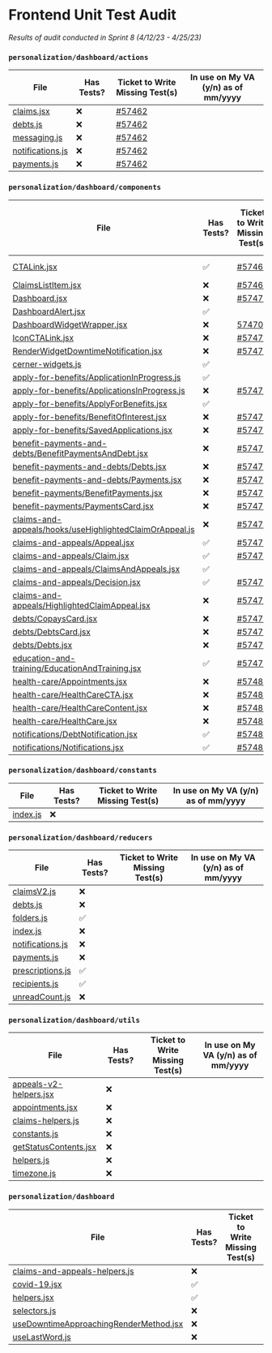 # Frontend Unit Test Audit
_Results of audit conducted in Sprint 8 (4/12/23 - 4/25/23)_

### `personalization/dashboard/actions`

| File | Has Tests? | Ticket to Write Missing Test(s)| In use on My VA (y/n) as of mm/yyyy|
| -- | -- | --| --|
| [claims.jsx](https://github.com/department-of-veterans-affairs/vets-website/blob/main/src/applications/personalization/dashboard/actions/claims.jsx) | ❌ | [#57462](https://github.com/department-of-veterans-affairs/va.gov-team/issues/57462)| |
| [debts.js](https://github.com/department-of-veterans-affairs/vets-website/blob/main/src/applications/personalization/dashboard/actions/debts.js) | ❌ | [#57462](https://github.com/department-of-veterans-affairs/va.gov-team/issues/57462)| |
| [messaging.js](https://github.com/department-of-veterans-affairs/vets-website/blob/main/src/applications/personalization/dashboard/actions/messaging.js) | ❌ | [#57462](https://github.com/department-of-veterans-affairs/va.gov-team/issues/57462)| |
| [notifications.js](https://github.com/department-of-veterans-affairs/vets-website/blob/main/src/applications/personalization/dashboard/actions/notifications.js) | ❌ | [#57462](https://github.com/department-of-veterans-affairs/va.gov-team/issues/57462)| |
| [payments.js](https://github.com/department-of-veterans-affairs/vets-website/blob/main/src/applications/personalization/dashboard/actions/payments.js) | ❌ | [#57462](https://github.com/department-of-veterans-affairs/va.gov-team/issues/57462)| |

### `personalization/dashboard/components`

| File | Has Tests? | Ticket to Write Missing Test(s) | In use on My VA (y/n) as of mm/yyyy|
| -- | -- | -- | --|
| [CTALink.jsx](https://github.com/department-of-veterans-affairs/vets-website/blob/main/src/applications/personalization/dashboard/components/CTALink.jsx) | ✅ | [#57466](https://github.com/department-of-veterans-affairs/va.gov-team/issues/57466)|  y - 05/2023  |
| [ClaimsListItem.jsx](https://github.com/department-of-veterans-affairs/vets-website/blob/main/src/applications/personalization/dashboard/components/ClaimsListItem.jsx) | ❌ | [#57468](https://github.com/department-of-veterans-affairs/va.gov-team/issues/57468)|    |
| [Dashboard.jsx](https://github.com/department-of-veterans-affairs/vets-website/blob/main/src/applications/personalization/dashboard/components/Dashboard.jsx) | ❌ | [#57470](https://github.com/department-of-veterans-affairs/va.gov-team/issues/57470)|    |
| [DashboardAlert.jsx](https://github.com/department-of-veterans-affairs/vets-website/blob/main/src/applications/personalization/dashboard/components/DashboardAlert.jsx) | ✅ |  |    |
| [DashboardWidgetWrapper.jsx](https://github.com/department-of-veterans-affairs/vets-website/blob/main/src/applications/personalization/dashboard/components/DashboardWidgetWrapper.jsx) | ❌ | [57470](https://github.com/department-of-veterans-affairs/va.gov-team/issues/57470) |    |
| [IconCTALink.jsx](https://github.com/department-of-veterans-affairs/vets-website/blob/main/src/applications/personalization/dashboard/components/IconCTALink.jsx) | ❌ | [#57471](https://github.com/department-of-veterans-affairs/va.gov-team/issues/57471)    |    |
| [RenderWidgetDowntimeNotification.jsx](https://github.com/department-of-veterans-affairs/vets-website/blob/main/src/applications/personalization/dashboard/components/RenderWidgetDowntimeNotification.jsx) | ❌ | [#57472](https://github.com/department-of-veterans-affairs/va.gov-team/issues/57472)   |
| [cerner-widgets.js](https://github.com/department-of-veterans-affairs/vets-website/blob/main/src/applications/personalization/dashboard/components/cerner-widgets.js) | ✅ |    |    |
| [apply-for-benefits/ApplicationInProgress.js](https://github.com/department-of-veterans-affairs/vets-website/blob/main/src/applications/personalization/dashboard/components/apply-for-benefits/ApplicationInProgress.jsx) | ✅ |    |    |
| [apply-for-benefits/ApplicationsInProgress.js](https://github.com/department-of-veterans-affairs/vets-website/blob/main/src/applications/personalization/dashboard/components/apply-for-benefits/ApplicationsInProgress.jsx) | ❌ | [#57474](https://github.com/department-of-veterans-affairs/va.gov-team/issues/57474)|    |
| [apply-for-benefits/ApplyForBenefits.jsx](https://github.com/department-of-veterans-affairs/vets-website/blob/main/src/applications/personalization/dashboard/components/apply-for-benefits/ApplyForBenefits.jsx) | ✅ |    |
| [apply-for-benefits/BenefitOfInterest.jsx](https://github.com/department-of-veterans-affairs/vets-website/blob/main/src/applications/personalization/dashboard/components/apply-for-benefits/BenefitOfInterest.jsx) | ❌ | [#57474](https://github.com/department-of-veterans-affairs/va.gov-team/issues/57474)|    |
| [apply-for-benefits/SavedApplications.jsx](https://github.com/department-of-veterans-affairs/vets-website/blob/main/src/applications/personalization/dashboard/components/apply-for-benefits/SavedApplications.jsx) | ❌ | [#57474](https://github.com/department-of-veterans-affairs/va.gov-team/issues/57474)|    |
| [benefit-payments-and-debts/BenefitPaymentsAndDebt.jsx](https://github.com/department-of-veterans-affairs/vets-website/blob/main/src/applications/personalization/dashboard/components/benefit-payments-and-debts/BenefitPaymentsAndDebt.jsx) | ❌ | [#57476](https://github.com/department-of-veterans-affairs/va.gov-team/issues/57476)|    |
| [benefit-payments-and-debts/Debts.jsx](https://github.com/department-of-veterans-affairs/vets-website/blob/main/src/applications/personalization/dashboard/components/benefit-payments-and-debts/Debts.jsx) | ❌ | [#57476](https://github.com/department-of-veterans-affairs/va.gov-team/issues/57476)|    |
| [benefit-payments-and-debts/Payments.jsx](https://github.com/department-of-veterans-affairs/vets-website/blob/main/src/applications/personalization/dashboard/components/benefit-payments-and-debts/Payments.jsx) | ❌ | [#57476](https://github.com/department-of-veterans-affairs/va.gov-team/issues/57476)|    |
| [benefit-payments/BenefitPayments.jsx](https://github.com/department-of-veterans-affairs/vets-website/blob/main/src/applications/personalization/dashboard/components/benefit-payments/BenefitPayments.jsx) | ❌ | [#57476](https://github.com/department-of-veterans-affairs/va.gov-team/issues/57476)|    |
| [benefit-payments/PaymentsCard.jsx](https://github.com/department-of-veterans-affairs/vets-website/blob/main/src/applications/personalization/dashboard/components/benefit-payments/PaymentsCard.jsx) | ❌ | [#57476](https://github.com/department-of-veterans-affairs/va.gov-team/issues/57476)|    |
| [claims-and-appeals/hooks/useHighlightedClaimOrAppeal.js](https://github.com/department-of-veterans-affairs/vets-website/blob/main/src/applications/personalization/dashboard/components/claims-and-appeals/hooks/useHighlightedClaimOrAppeal.js) | ❌ | [#57477](https://github.com/department-of-veterans-affairs/va.gov-team/issues/57477)|    |
| [claims-and-appeals/Appeal.jsx](https://github.com/department-of-veterans-affairs/vets-website/blob/main/src/applications/personalization/dashboard/components/claims-and-appeals/Appeal.jsx) | ✅ | [#57477](https://github.com/department-of-veterans-affairs/va.gov-team/issues/57477)|    |
| [claims-and-appeals/Claim.jsx](https://github.com/department-of-veterans-affairs/vets-website/blob/main/src/applications/personalization/dashboard/components/claims-and-appeals/Claim.jsx) | ✅ | [#57477](https://github.com/department-of-veterans-affairs/va.gov-team/issues/57477)|    |
| [claims-and-appeals/ClaimsAndAppeals.jsx](https://github.com/department-of-veterans-affairs/vets-website/blob/main/src/applications/personalization/dashboard/components/claims-and-appeals/ClaimsAndAppeals.jsx) | ✅ |    |    |
| [claims-and-appeals/Decision.jsx](https://github.com/department-of-veterans-affairs/vets-website/blob/main/src/applications/personalization/dashboard/components/claims-and-appeals/Decision.jsx) | ✅ | [#57477](https://github.com/department-of-veterans-affairs/va.gov-team/issues/57477)|    |
| [claims-and-appeals/HighlightedClaimAppeal.jsx](https://github.com/department-of-veterans-affairs/vets-website/blob/main/src/applications/personalization/dashboard/components/claims-and-appeals-v2/HighlightedClaimAppealV2.jsx) | ❌ | [#57477](https://github.com/department-of-veterans-affairs/va.gov-team/issues/57477)|    |
| [debts/CopaysCard.jsx](https://github.com/department-of-veterans-affairs/vets-website/blob/main/src/applications/personalization/dashboard/components/debts/CopaysCard.jsx) | ❌ | [#57478](https://github.com/department-of-veterans-affairs/va.gov-team/issues/57478)|    |
| [debts/DebtsCard.jsx](https://github.com/department-of-veterans-affairs/vets-website/blob/main/src/applications/personalization/dashboard/components/debts/DebtsCard.jsx) | ❌ | [#57478](https://github.com/department-of-veterans-affairs/va.gov-team/issues/57478)|    |
| [debts/Debts.jsx](https://github.com/department-of-veterans-affairs/vets-website/blob/main/src/applications/personalization/dashboard/components/debts/Debts.jsx) | ❌ | [#57478](https://github.com/department-of-veterans-affairs/va.gov-team/issues/57478)|    |
| [education-and-training/EducationAndTraining.jsx](https://github.com/department-of-veterans-affairs/vets-website/blob/main/src/applications/personalization/dashboard/components/education-and-training/EducationAndTraining.jsx) | ✅ | [#57479](https://github.com/department-of-veterans-affairs/va.gov-team/issues/57479)|    |
| [health-care/Appointments.jsx](https://github.com/department-of-veterans-affairs/vets-website/blob/main/src/applications/personalization/dashboard/components/health-care/Appointments.jsx) | ❌ | [#57480](https://github.com/department-of-veterans-affairs/va.gov-team/issues/57480)|    |
| [health-care/HealthCareCTA.jsx](https://github.com/department-of-veterans-affairs/vets-website/blob/main/src/applications/personalization/dashboard/components/health-care/HealthCareCTA.jsx) | ❌ | [#57480](https://github.com/department-of-veterans-affairs/va.gov-team/issues/57480)|    |
| [health-care/HealthCareContent.jsx](https://github.com/department-of-veterans-affairs/vets-website/blob/main/src/applications/personalization/dashboard/components/health-care/HealthCareContent.jsx) | ❌ | [#57480](https://github.com/department-of-veterans-affairs/va.gov-team/issues/57480)|    |
| [health-care/HealthCare.jsx](https://github.com/department-of-veterans-affairs/vets-website/blob/main/src/applications/personalization/dashboard/components/health-care/HealthCare.jsx) | ❌ | [#57480](https://github.com/department-of-veterans-affairs/va.gov-team/issues/57480)|    |
| [notifications/DebtNotification.jsx](https://github.com/department-of-veterans-affairs/vets-website/blob/main/src/applications/personalization/dashboard/components/notifications/DebtNotification.jsx) | ✅ | [#57482](https://github.com/department-of-veterans-affairs/va.gov-team/issues/57482)|  n  |
| [notifications/Notifications.jsx](https://github.com/department-of-veterans-affairs/vets-website/blob/main/src/applications/personalization/dashboard/components/notifications/Notifications.jsx) | ✅ | [#57482](https://github.com/department-of-veterans-affairs/va.gov-team/issues/57482)|  y  |

### `personalization/dashboard/constants`

| File | Has Tests? | Ticket to Write Missing Test(s) | In use on My VA (y/n) as of mm/yyyy|
| -- | -- | -- | -- |
| [index.js](https://github.com/department-of-veterans-affairs/vets-website/blob/main/src/applications/personalization/dashboard/constants/index.js) | ❌ |   |   |

### `personalization/dashboard/reducers`

| File | Has Tests? | Ticket to Write Missing Test(s) |In use on My VA (y/n) as of mm/yyyy|
| -- | -- | -- | -- |
| [claimsV2.js](https://github.com/department-of-veterans-affairs/vets-website/blob/main/src/applications/personalization/dashboard/reducers/claimsV2.js) | ❌ |   |   |
| [debts.js](https://github.com/department-of-veterans-affairs/vets-website/blob/main/src/applications/personalization/dashboard/reducers/debts.js) | ❌ |   |   |
| [folders.js](https://github.com/department-of-veterans-affairs/vets-website/blob/main/src/applications/personalization/dashboard/reducers/folders.js) | ✅ |   |   |
| [index.js](https://github.com/department-of-veterans-affairs/vets-website/blob/main/src/applications/personalization/dashboard/reducers/index.js) | ❌ |   |   |
| [notifications.js](https://github.com/department-of-veterans-affairs/vets-website/blob/main/src/applications/personalization/dashboard/reducers/notifications.js) | ❌ |   |   |
| [payments.js](https://github.com/department-of-veterans-affairs/vets-website/blob/main/src/applications/personalization/dashboard/reducers/payments.js) | ❌ |   |   |
| [prescriptions.js](https://github.com/department-of-veterans-affairs/vets-website/blob/main/src/applications/personalization/dashboard/reducers/prescriptions.js) | ✅ |   |   |
| [recipients.js](https://github.com/department-of-veterans-affairs/vets-website/blob/main/src/applications/personalization/dashboard/reducers/recipients.js) | ✅ |   |   |
| [unreadCount.js](https://github.com/department-of-veterans-affairs/vets-website/blob/main/src/applications/personalization/dashboard/reducers/unreadCount.js) | ❌ |   |   |

### `personalization/dashboard/utils`

| File | Has Tests? | Ticket to Write Missing Test(s) |In use on My VA (y/n) as of mm/yyyy|
| -- | -- | -- | -- |
| [appeals-v2-helpers.jsx](https://github.com/department-of-veterans-affairs/vets-website/blob/main/src/applications/personalization/dashboard/utils/appeals-v2-helpers.jsx) | ❌ |   |   |
| [appointments.jsx](https://github.com/department-of-veterans-affairs/vets-website/blob/main/src/applications/personalization/dashboard/utils/appointments.js) | ❌ |   |   |
| [claims-helpers.js](https://github.com/department-of-veterans-affairs/vets-website/blob/main/src/applications/personalization/dashboard/utils/claims-helpers.js) | ❌ |   |   |
| [constants.js](https://github.com/department-of-veterans-affairs/vets-website/blob/main/src/applications/personalization/dashboard/utils/constants.js) | ❌ |   |   |
| [getStatusContents.jsx](https://github.com/department-of-veterans-affairs/vets-website/blob/main/src/applications/personalization/dashboard/utils/getStatusContents.jsx) | ❌ |   |   |
| [helpers.js](https://github.com/department-of-veterans-affairs/vets-website/blob/main/src/applications/personalization/dashboard/utils/helpers.js) | ❌ |   |   |
| [timezone.js](https://github.com/department-of-veterans-affairs/vets-website/blob/main/src/applications/personalization/dashboard/utils/timezone.js) | ❌ |   |   |


### `personalization/dashboard`

| File | Has Tests? | Ticket to Write Missing Test(s) |In use on My VA (y/n) as of mm/yyyy|
| -- | -- | -- | -- |
| [claims-and-appeals-helpers.js](https://github.com/department-of-veterans-affairs/vets-website/blob/main/src/applications/personalization/dashboard/claims-and-appeals-helpers.js) | ❌ |   |   |
| [covid-19.jsx](https://github.com/department-of-veterans-affairs/vets-website/blob/main/src/applications/personalization/dashboard/covid-19.jsx) | ✅ |   |   |
| [helpers.jsx](https://github.com/department-of-veterans-affairs/vets-website/blob/main/src/applications/personalization/dashboard/helpers.jsx) | ✅ |   |   |
| [selectors.js](https://github.com/department-of-veterans-affairs/vets-website/blob/main/src/applications/personalization/dashboard/selectors.js) | ❌ |   |   |
| [useDowntimeApproachingRenderMethod.jsx](https://github.com/department-of-veterans-affairs/vets-website/blob/main/src/applications/personalization/dashboard/useDowntimeApproachingRenderMethod.jsx) | ❌ |   |   |
| [useLastWord.js](https://github.com/department-of-veterans-affairs/vets-website/blob/main/src/applications/personalization/dashboard/useLastWord.js) | ❌ |   |   |
